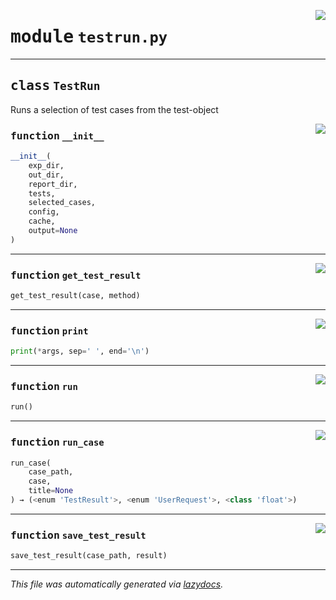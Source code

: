 <!-- markdownlint-disable -->

<a href="../booktest/testrun.py#L0"><img align="right" style="float:right;" src="https://img.shields.io/badge/-source-cccccc?style=flat-square"></a>

# <kbd>module</kbd> `testrun.py`






---

## <kbd>class</kbd> `TestRun`
Runs a selection of test cases from the test-object 

<a href="../booktest/testrun.py#L21"><img align="right" style="float:right;" src="https://img.shields.io/badge/-source-cccccc?style=flat-square"></a>

### <kbd>function</kbd> `__init__`

```python
__init__(
    exp_dir,
    out_dir,
    report_dir,
    tests,
    selected_cases,
    config,
    cache,
    output=None
)
```








---

<a href="../booktest/testrun.py#L42"><img align="right" style="float:right;" src="https://img.shields.io/badge/-source-cccccc?style=flat-square"></a>

### <kbd>function</kbd> `get_test_result`

```python
get_test_result(case, method)
```





---

<a href="../booktest/testrun.py#L90"><img align="right" style="float:right;" src="https://img.shields.io/badge/-source-cccccc?style=flat-square"></a>

### <kbd>function</kbd> `print`

```python
print(*args, sep=' ', end='\n')
```





---

<a href="../booktest/testrun.py#L93"><img align="right" style="float:right;" src="https://img.shields.io/badge/-source-cccccc?style=flat-square"></a>

### <kbd>function</kbd> `run`

```python
run()
```





---

<a href="../booktest/testrun.py#L72"><img align="right" style="float:right;" src="https://img.shields.io/badge/-source-cccccc?style=flat-square"></a>

### <kbd>function</kbd> `run_case`

```python
run_case(
    case_path,
    case,
    title=None
) → (<enum 'TestResult'>, <enum 'UserRequest'>, <class 'float'>)
```





---

<a href="../booktest/testrun.py#L62"><img align="right" style="float:right;" src="https://img.shields.io/badge/-source-cccccc?style=flat-square"></a>

### <kbd>function</kbd> `save_test_result`

```python
save_test_result(case_path, result)
```








---

_This file was automatically generated via [lazydocs](https://github.com/ml-tooling/lazydocs)._
